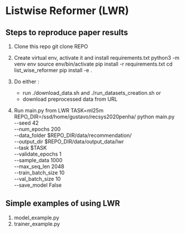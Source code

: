 # Listwise Reformer (LWR)

## Steps to reproduce paper results

1. Clone this repo
    git clone REPO

2. Create virtual env, activate it and install requirements.txt
    python3 -m venv env
    source env/bin/activate
    pip install -r requirements.txt
    cd list_wise_reformer
    pip install -e .

3. Do either :
    - run ./download_data.sh and ./run_datasets_creation.sh or
    - download preprocessed data from URL

4. Run main.py from LWR
    TASK=ml25m
    REPO_DIR=/ssd/home/gustavo/recsys2020penha/
    python main.py \
        --seed 42 \
        --num_epochs 200 \
        --data_folder $REPO_DIR/data/recommendation/ \
        --output_dir $REPO_DIR/data/output_data/lwr \
        --task $TASK \
        --validate_epochs 1 \
        --sample_data 1000 \
        --max_seq_len 2048 \
        --train_batch_size 10 \
        --val_batch_size 10 \
        --save_model False

## Simple examples of using LWR

1. model_example.py
2. trainer_example.py
